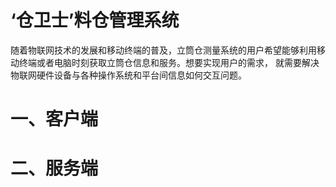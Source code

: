 # ‘仓卫士’料仓管理系统
随着物联网技术的发展和移动终端的普及，立筒仓测量系统的用户希望能够利用移动终端或者电脑时刻获取立筒仓信息和服务。想要实现用户的需求，
就需要解决物联网硬件设备与各种操作系统和平台间信息如何交互问题。

# 一、客户端
    
# 二、服务端
